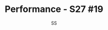 ---
layout: post
title: "Performance - S27 #19"
author: "SS"
categories: performances
tags: [performance,reykjavik]
image: S2719.jpg
---